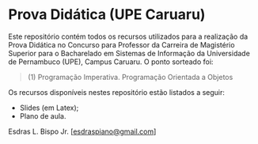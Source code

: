 # Prova Didática (UPE Caruaru)
Este repositório contém todos os recursos utilizados para a realização da Prova Didática no Concurso para Professor da Carreira de Magistério Superior para o Bacharelado em Sistemas de Informação da Universidade de Pernambuco (UPE), Campus Caruaru. O ponto sorteado foi: 
> (1) Programação Imperativa. Programação Orientada a Objetos

Os recursos disponíveis nestes repositório estão listados a seguir:
- Slides (em Latex);
- Plano de aula.

Esdras L. Bispo Jr. [esdraspiano@gmail.com]
